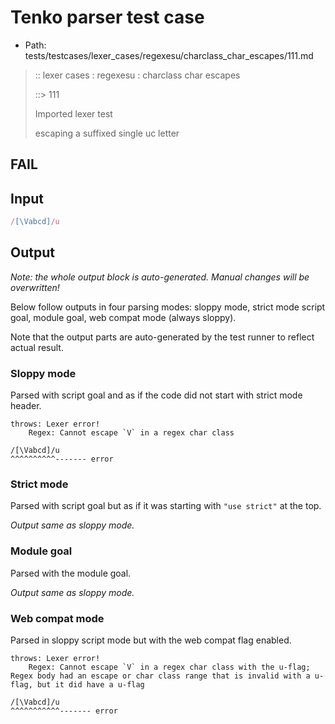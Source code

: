 # Tenko parser test case

- Path: tests/testcases/lexer_cases/regexesu/charclass_char_escapes/111.md

> :: lexer cases : regexesu : charclass char escapes
>
> ::> 111
>
> Imported lexer test
>
> escaping a suffixed single uc letter

## FAIL

## Input

`````js
/[\Vabcd]/u
`````

## Output

_Note: the whole output block is auto-generated. Manual changes will be overwritten!_

Below follow outputs in four parsing modes: sloppy mode, strict mode script goal, module goal, web compat mode (always sloppy).

Note that the output parts are auto-generated by the test runner to reflect actual result.

### Sloppy mode

Parsed with script goal and as if the code did not start with strict mode header.

`````
throws: Lexer error!
    Regex: Cannot escape `V` in a regex char class

/[\Vabcd]/u
^^^^^^^^^^------- error
`````

### Strict mode

Parsed with script goal but as if it was starting with `"use strict"` at the top.

_Output same as sloppy mode._

### Module goal

Parsed with the module goal.

_Output same as sloppy mode._

### Web compat mode

Parsed in sloppy script mode but with the web compat flag enabled.

`````
throws: Lexer error!
    Regex: Cannot escape `V` in a regex char class with the u-flag; Regex body had an escape or char class range that is invalid with a u-flag, but it did have a u-flag

/[\Vabcd]/u
^^^^^^^^^^^------- error
`````

